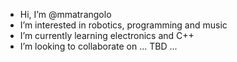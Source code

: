 - Hi, I’m @mmatrangolo
- I’m interested in robotics, programming and music
- I’m currently learning electronics and C++
- I’m looking to collaborate on ... TBD ...

<!---
mmatrangolo/mmatrangolo is a ✨ special ✨ repository because its `README.md` (this file) appears on your GitHub profile.
You can click the Preview link to take a look at your changes.
--->
